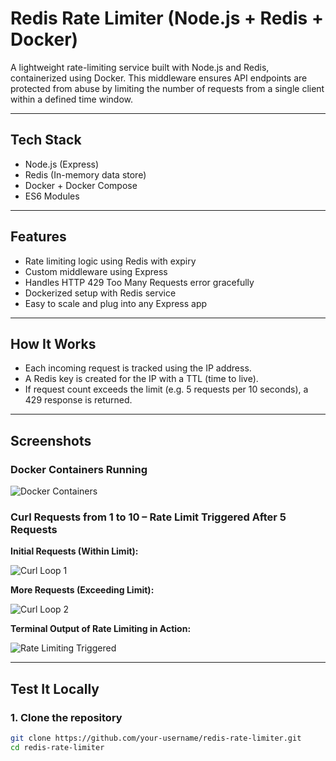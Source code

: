 # Redis Rate Limiter (Node.js + Redis + Docker)

A lightweight rate-limiting service built with Node.js and Redis, containerized using Docker. This middleware ensures API endpoints are protected from abuse by limiting the number of requests from a single client within a defined time window.

---

## Tech Stack

- Node.js (Express)
- Redis (In-memory data store)
- Docker + Docker Compose
- ES6 Modules

---

## Features

- Rate limiting logic using Redis with expiry
- Custom middleware using Express
- Handles HTTP 429 Too Many Requests error gracefully
- Dockerized setup with Redis service
- Easy to scale and plug into any Express app

---

## How It Works

- Each incoming request is tracked using the IP address.
- A Redis key is created for the IP with a TTL (time to live).
- If request count exceeds the limit (e.g. 5 requests per 10 seconds), a 429 response is returned.

---

## Screenshots

### Docker Containers Running

![Docker Containers](https://github.com/user-attachments/assets/72f3a080-1a2e-4225-8273-2eee5af707e6)

### Curl Requests from 1 to 10 – Rate Limit Triggered After 5 Requests

**Initial Requests (Within Limit):**

![Curl Loop 1](https://github.com/user-attachments/assets/529272b9-8b19-4b05-932f-42baa4c8148f)

**More Requests (Exceeding Limit):**

![Curl Loop 2](https://github.com/user-attachments/assets/4205fd96-1d5c-48d9-aada-923d529bc959)

**Terminal Output of Rate Limiting in Action:**

![Rate Limiting Triggered](https://github.com/user-attachments/assets/1aa7a451-87d1-4288-b191-11b58c039927)

---

## Test It Locally

### 1. Clone the repository

```bash
git clone https://github.com/your-username/redis-rate-limiter.git
cd redis-rate-limiter
